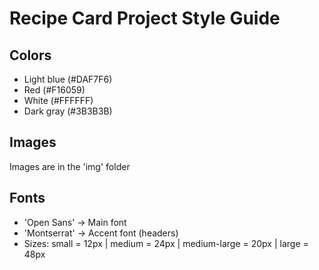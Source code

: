 # Recipe Card Project Style Guide

## Colors
- Light blue (#DAF7F6)
- Red (#F16059)
- White (#FFFFFF)
- Dark gray (#3B3B3B) 


## Images
Images are in the 'img' folder

## Fonts
- 'Open Sans' -> Main font
- 'Montserrat' -> Accent font (headers)
- Sizes: small = 12px | medium = 24px | medium-large = 20px | large = 48px
